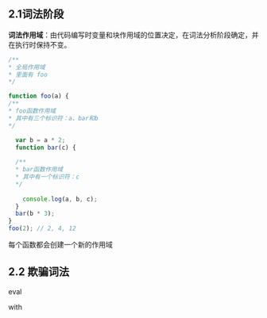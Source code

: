 ## 2.1词法阶段

**词法作用域**：由代码编写时变量和块作用域的位置决定，在词法分析阶段确定，并在执行时保持不变。

```js
/**
* 全局作用域
* 里面有 foo
*/ 

function foo(a) {
/**
* foo函数作用域
* 其中有三个标识符：a、bar和b
*/

  var b = a * 2;
  function bar(c) {
  
  /**
  * bar函数作用域
  * 其中有一个标识符：c
  */
  
    console.log(a, b, c);
  }
  bar(b * 3);
} 
foo(2); // 2, 4, 12
```

每个函数都会创建一个新的作用域

## 2.2 欺骗词法

eval

with